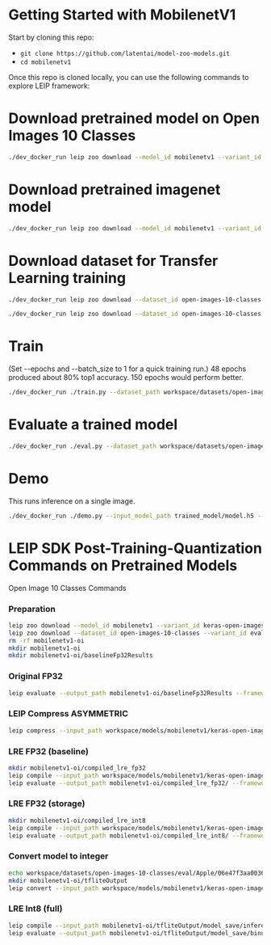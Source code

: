 # Getting Started with MobilenetV1

Start by cloning this repo:
* ```git clone https://github.com/latentai/model-zoo-models.git```
* ```cd mobilenetv1```

Once this repo is cloned locally, you can use the following commands to explore LEIP framework:


# Download pretrained model on Open Images 10 Classes
```bash
./dev_docker_run leip zoo download --model_id mobilenetv1 --variant_id keras-open-images-10-classes
```

# Download pretrained imagenet model
```bash
./dev_docker_run leip zoo download --model_id mobilenetv1 --variant_id keras-imagenet
```
# Download dataset for Transfer Learning training
```bash
./dev_docker_run leip zoo download --dataset_id open-images-10-classes --variant_id train

./dev_docker_run leip zoo download --dataset_id open-images-10-classes --variant_id eval
```
# Train

(Set --epochs and --batch_size to 1 for a quick training run.)
48 epochs produced about 80% top1 accuracy. 150 epochs would perform better.
```bash
./dev_docker_run ./train.py --dataset_path workspace/datasets/open-images-10-classes/train/  --eval_dataset_path workspace/datasets/open-images-10-classes/eval/ --epochs 150
```
# Evaluate a trained model
```bash
./dev_docker_run ./eval.py --dataset_path workspace/datasets/open-images-10-classes/eval/ --input_model_path trained_model/model.h5
```
# Demo

This runs inference on a single image.
```bash
./dev_docker_run ./demo.py --input_model_path trained_model/model.h5 --image_file test_images/dog.jpg
```
# LEIP SDK Post-Training-Quantization Commands on Pretrained Models

Open Image 10 Classes Commands

### Preparation
```bash
leip zoo download --model_id mobilenetv1 --variant_id keras-open-images-10-classes
leip zoo download --dataset_id open-images-10-classes --variant_id eval
rm -rf mobilenetv1-oi
mkdir mobilenetv1-oi
mkdir mobilenetv1-oi/baselineFp32Results
```
### Original FP32
```bash
leip evaluate --output_path mobilenetv1-oi/baselineFp32Results --framework tf --input_path workspace/models/mobilenetv1/keras-open-images-10-classes --test_path workspace/datasets/open-images-10-classes/eval/index.txt --class_names workspace/models/mobilenetv1/keras-open-images-10-classes/class_names.txt
```
### LEIP Compress ASYMMETRIC
```bash
leip compress --input_path workspace/models/mobilenetv1/keras-open-images-10-classes --quantizer asymmetric --bits 8 --output_path mobilenetv1-oi/checkpointCompressed/
```
### LRE FP32 (baseline)
```bash
mkdir mobilenetv1-oi/compiled_lre_fp32
leip compile --input_path workspace/models/mobilenetv1/keras-open-images-10-classes --output_path mobilenetv1-oi/compiled_lre_fp32/bin --input_types=float32 --data_type=float32
leip evaluate --output_path mobilenetv1-oi/compiled_lre_fp32/ --framework lre --input_types=float32 --input_path mobilenetv1-oi/compiled_lre_fp32/bin --test_path workspace/datasets/open-images-10-classes/eval/index.txt --class_names workspace/models/mobilenetv1/keras-open-images-10-classes/class_names.txt
```
### LRE FP32 (storage)
```bash
mkdir mobilenetv1-oi/compiled_lre_int8
leip compile --input_path workspace/models/mobilenetv1/keras-open-images-10-classes --output_path mobilenetv1-oi/compiled_lre_int8/bin --input_types=uint8 --data_type=int8
leip evaluate --output_path mobilenetv1-oi/compiled_lre_int8/ --framework lre --input_types=uint8 --input_path mobilenetv1-oi/compiled_lre_int8/bin --test_path workspace/datasets/open-images-10-classes/eval/index.txt --class_names workspace/models/mobilenetv1/keras-open-images-10-classes/class_names.txt
```
### Convert model to integer
```bash
echo workspace/datasets/open-images-10-classes/eval/Apple/06e47f3aa0036947.jpg > rep_dataset.txt
mkdir mobilenetv1-oi/tfliteOutput
leip convert --input_path workspace/models/mobilenetv1/keras-open-images-10-classes --framework tflite --output_path mobilenetv1-oi/tfliteOutput --data_type int8 --policy TfLite --rep_dataset rep_dataset.txt
```
### LRE Int8 (full)
```bash
leip compile --input_path mobilenetv1-oi/tfliteOutput/model_save/inference_model.cast.tflite --output_path mobilenetv1-oi/tfliteOutput/model_save/binuint8 --input_types=uint8
leip evaluate --output_path mobilenetv1-oi/tfliteOutput/model_save/binuint8 --framework lre --input_types=uint8 --input_path mobilenetv1-oi/tfliteOutput/model_save/binuint8 --test_path workspace/datasets/open-images-10-classes/eval/index.txt --class_names workspace/models/mobilenetv1/keras-open-images-10-classes/class_names.txt --preprocessor ''
```
